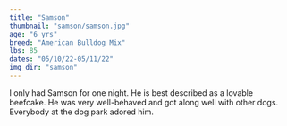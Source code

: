 ```yaml
---
title: "Samson"
thumbnail: "samson/samson.jpg"
age: "6 yrs"
breed: "American Bulldog Mix"
lbs: 85
dates: "05/10/22-05/11/22"
img_dir: "samson"
---
```


I only had Samson for one night. He is best described as a lovable beefcake. He was very well-behaved and got along well with other dogs. Everybody at the dog park adored him.